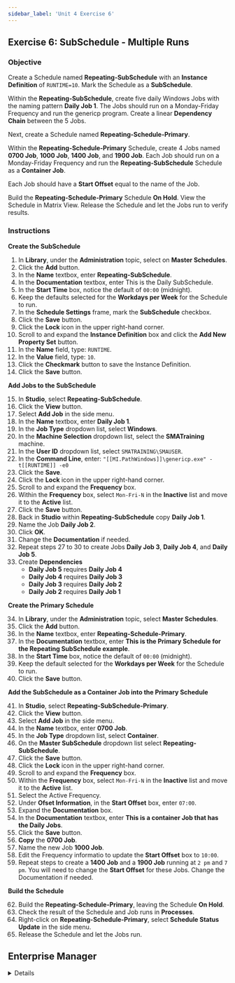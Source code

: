 ```yaml
---
sidebar_label: 'Unit 4 Exercise 6'
---
```


## Exercise 6: SubSchedule - Multiple Runs

### Objective

Create a Schedule named **Repeating-SubSchedule** with an **Instance Definition** of ```RUNTIME=10```. Mark the Schedule as a **SubSchedule**.

Within the **Repeating-SubSchedule**, create five daily Windows Jobs with the naming pattern **Daily Job 1**. The Jobs should run on a Monday-Friday Frequency and run the genericp program. Create a linear **Dependency Chain** between the 5 Jobs.

Next, create a Schedule named **Repeating-Schedule-Primary**.

Within the **Repeating-Schedule-Primary** Schedule, create 4 Jobs named **0700 Job**, **1000 Job**, **1400 Job**, and **1900 Job**. Each Job should run on a Monday-Friday Frequency and run the **Repeating-SubSchedule** Schedule as a **Container Job**.

Each Job should have a **Start Offset** equal to the name of the Job.

Build the **Repeating-Schedule-Primary** Schedule **On Hold**. View the Schedule in Matrix View. Release the Schedule and let the Jobs run to verify results.

### Instructions

**Create the SubSchedule**  

1.	In **Library**, under the **Administration** topic, select on **Master Schedules**. 
2.	Click the **Add** button. 
3.	In the **Name** textbox, enter **Repeating-SubSchedule**. 
4.	In the **Documentation** textbox, enter This is the Daily SubSchedule.
5.	In the **Start Time** box, notice the default of ```00:00``` (midnight).
6.	Keep the defaults selected for the **Workdays per Week** for the Schedule to run.
7.	In the **Schedule Settings** frame, mark the **SubSchedule** checkbox.
8.	Click the **Save** button.
9.  Click the **Lock** icon in the upper right-hand corner.
10.	Scroll to and expand the **Instance Definition** box and click the **Add New Property Set** button.
11. In the **Name** field, type: ```RUNTIME```.
12. In the **Value** field, type: ```10```.
13. Click the **Checkmark** button to save the Instance Definition.
14.	Click the **Save** button.

**Add Jobs to the SubSchedule**

15.	In **Studio**, select **Repeating-SubSchedule**. 
16.	Click the **View** button. 
17. Select **Add Job** in the side menu.
18.	In the **Name** textbox, enter **Daily Job 1**.
19.	In the **Job Type** dropdown list, select **Windows**.
20.	In the **Machine Selection** dropdown list, select the **SMATraining** machine. 
21.	In the **User ID** dropdown list, select ```SMATRAINING\SMAUSER```. 
22.	In the **Command Line**, enter:
```"[[MI.PathWindows]]\genericp.exe" -t[[RUNTIME]] -e0```
23.	Click the **Save**. 
24. Click the **Lock** icon in the upper right-hand corner.
25.	Scroll to and expand the **Frequency** box.
26.	Within the **Frequency** box, select ```Mon-Fri-N``` in the **Inactive** list and move it to the **Active** list. 
27.	Click the **Save** button.
28.	Back in **Studio** within **Repeating-SubSchedule** copy **Daily Job 1**.
29.	Name the Job **Daily Job 2**.
30.	Click **OK**.
31.	Change the **Documentation** if needed.
32.	Repeat steps 27 to 30 to create Jobs **Daily Job 3**, **Daily Job 4**, and **Daily Job 5**.
33.	Create **Dependencies**
    * **Daily Job 5** requires **Daily Job 4**
    * **Daily Job 4** requires **Daily Job 3**
    * **Daily Job 3** requires **Daily Job 2**
    * **Daily Job 2** requires **Daily Job 1**


**Create the Primary Schedule**

34.	In **Library**, under the **Administration** topic, select **Master Schedules**. 
35.	Click the **Add** button. 
36.	In the **Name** textbox, enter **Repeating-Schedule-Primary**. 
37.	In the **Documentation** textbox, enter **This is the Primary Schedule for the Repeating SubSchedule example**.
38.	In the **Start Time** box, notice the default of ```00:00``` (midnight).
39.	Keep the default selected for the **Workdays per Week** for the Schedule to run.
40.	Click the **Save** button.


**Add the SubSchedule as a Container Job into the Primary Schedule**

41.	In **Studio**, select **Repeating-SubSchedule-Primary**. 
42. Click the **View** button.
43.	Select **Add Job** in the side menu. 
44.	In the **Name** textbox, enter **0700 Job**. 
45.	In the **Job Type** dropdown list, select **Container**.
48.	On the **Master SubSchedule** dropdown list select **Repeating-SubSchedule**.
49.	Click the **Save** button.
50. Click the **Lock** icon in the upper right-hand corner.
51.	Scroll to and expand the **Frequency** box.
52.	Within the **Frequency** box, select ```Mon-Fri-N``` in the **Inactive** list and move it to the **Active** list. 
53. Select the Active Frequency. 
54.	Under **Ofset Information**, in the **Start Offset** box, enter ```07:00```.
55.	Expand the **Documentation** box.
56.	In the **Documentation** textbox, enter **This is a container Job that has the Daily Jobs**.
57.	Click the **Save** button.
58.	**Copy** the **0700 Job**. 
59.	Name the new Job **1000 Job**.
60. Edit the Frequency informatio to update the **Start Offset** box to ```10:00```.
61.	Repeat steps to create a **1400 Job** and a **1900 Job** running at ```2 pm``` and ```7 pm```. You will need to change the **Start Offset** for these Jobs. Change the Documentation if needed.

**Build the Schedule**

62.	Build the **Repeating-Schedule-Primary**, leaving the Schedule **On Hold**.
63.	Check the result of the Schedule and Job runs in **Processes**.
64.	Right-click on **Repeating-Schedule-Primary**, select **Schedule Status Update** in the side menu.
65. Release the Schedule and let the Jobs run.

## Enterprise Manager

<details>

:::tip [Walkthrough Video - Unit 4 Exercise 6](../static/videobasic/U4E6.mp4)

:::

**Create the SubSchedule**  

1.	Under the **Administration** topic, Double-Click on **Schedule Master**. 
2.	Click the **Add** button on the **Schedule Master** toolbar. 
3.	In the **Name** textbox, enter **Repeating-SubSchedule**. 
4.	In the **Documentation** textbox, enter This is the Daily SubSchedule.
5.	In the **Start Time** box, notice the default of ```00:00``` (midnight).
6.	Keep the defaults selected for the **Workdays per Week** for the Schedule to run.
7.	In the **Schedule Properties** frame, mark the **SubSchedule** checkbox.
8.	Click the **Save** button on the Schedule Master toolbar.
9.	Click the **Instance Definition** tab and type the **Instance** in the **Define Property Values** field: ```RUNTIME=10```
10.	Press the **Add** button 
11.	Save the **Repeating-SubSchedule** and close the Schedule Master tab.

**Add Jobs to the SubSchedule**

12.	Under the **Administration** topic, Double-Click on **Job Master**. 
13.	Select the **Repeating-SubSchedule** Schedule.
14.	Click the **Add** button on the **Job Master** toolbar. 
15.	In the **Name** textbox, enter **Daily Job 1**.
16.	In the **Job Type** drop-down list, select **Windows**.
17.	In the **Primary Machine** drop-down list, select the **SMATraining** machine. 
18.	In the **User ID** drop-down list, select ```SMATRAINING\SMAUSER```. 
19.	In the **Command Line**, type **Ctrl+F** and select the command line that looks like this:
```"[[MI.PathWindows]]\genericp.exe" -t[[RUNTIME]] -e0```
20.	Click the **Save** button on the **Job Master** toolbar. 
21.	Click the **Frequency** tab.
22.	Within the **Frequency** list frame, click the **Add** button.
23.	Click inside the option button to Use existing **Frequency**.
24.	In the **Frequency** drop-down list, select **Mon-Fri-N**. 
25.	Click **Next**.
26.	Click the **Finish** button.
27.	Add **Documentation** to the Job.
28.	On the **Job Master** toolbar, be sure you have the **Repeating-SubSchedule** selected and click the **Copy** button or press **Ctrl+Insert**. 
29.	Name the Job **Daily Job 2**.
30.	Click **OK**.
31.	Change the **Documentation** if needed.
32.	Repeat steps 27 to 30 to create Jobs **Daily Job 3**, **Daily Job 4**, and **Daily Job 5**.
33.	Close the **Job Master** tab and use **Workflow Designer** to create **Dependencies**.
34.	Close the **Workflow Designer** tab when finished.

**Create the Primary Schedule**

35.	Under the **Administration** topic, Double-Click on **Schedule Master**. 
36.	Click the **Add** button on the **Schedule Master** toolbar. 
37.	In the **Name** textbox, enter **Repeating-Schedule-Primary**. 
38.	In the **Documentation** textbox, enter **This is the Primary Schedule for the Repeating SubSchedule example**.
39.	In the **Start Time** box, notice the default of ```00:00``` (midnight).
40.	Keep the default selected for the **Workdays per Week** for the Schedule to run.
41.	Click the **Save** button on the **Schedule Master** toolbar.
42.	Close the **Schedule Master** tab.

**Add the SubSchedule as a Container Job into the Primary Schedule**

43.	Under the **Administration** topic, Double-Click on **Job Master**. 
44.	Select the **Repeating-Schedule-Primary** from the Schedule drop-down list.
45.	Click the **Add** button on the **Job Master** toolbar. 
46.	In the **Name** textbox, enter **0700 Job**. 
47.	In the **Job Type** drop-down list, select **Container**.
48.	On the **Schedule to run as SubSchedule** drop-down list select the **Repeating-SubSchedule**.
49.	Click the **Save** button on the **Job Master** toolbar.
50.	Click the **Frequency** tab.
51.	Within the **Frequency list** frame, click the **Add** button.
52.	Click inside the option button to **Use existing Frequency**.
53.	In the Frequency drop-down list, select **Mon-Fri-N**.
54.	Click **Next** and then **Finish**.
55.	In the **Start Offset** box, enter ```07:00```.
56.	Click the **Save** button on the **Job Master** toolbar.
57.	Click the **Documentation** tab.
58.	In the **Documentation** textbox, enter **This is a container Job that has the Daily Jobs**.
59.	Click the **Save** button on the **Job Master** toolbar.
60.	Still on the **Job Master** Toolbar, click the **Copy** button. 
61.	Name the Job **1000 Job**.
62.	Click **OK**.
63.	Click the **Frequency** tab.
64.	Update the **Start Offset** box to ```10:00``` and **Save** the Job.
65.	Repeat steps 59 to 63 creating a **1400 Job** and a **1900 Job** running at ```2 pm``` and ```7 pm```. You will need to change the **Start Offset** for these Jobs. Change the Documentation if needed.
66.	Close all tabs.

**Build the Schedule**

67.	Under the **Operation** topic, Double-Click **Schedule Build**.
68.	Is the SubSchedule visible? Why?
69.	Click the **Repeating-Schedule-Primary** and click the **Build** button.
70.	On the **Build Properties** screen, leave **On Hold** selected and click **OK**. This will build the Schedule for **today only**.
71.	Close the Build Schedules screen.
72.	Under **Operations**, open the **List** or **Matrix** view or use **Solution Manager** to check the results.
73.	**Release the Schedule** and let the Jobs run.

</details>